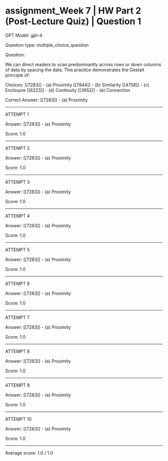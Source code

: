 # assignment_Week 7 | HW Part 2 (Post-Lecture Quiz) | Question 1

GPT Model: gpt-4

Question type: multiple_choice_question

Question:
<div><p>We can direct readers to scan predominantly across rows or down columns of data by spacing the data. This practice demonstrates the Gestalt principle of:</p></div>

Choices:
[[7283]] - (a) Proximity
[[7844]] - (b) Similarity
[[4758]] - (c) Enclosure
[[6223]] - (d) Continuity
[[3952]] - (e) Connection

Correct Answer:
[[7283]] - (a) Proximity

****************************************

ATTEMPT 1

Answer: 
[[7283]] - (a) Proximity

Score: 1.0

--------------------

ATTEMPT 2

Answer: 
[[7283]] - (a) Proximity

Score: 1.0

--------------------

ATTEMPT 3

Answer: 
[[7283]] - (a) Proximity

Score: 1.0

--------------------

ATTEMPT 4

Answer: 
[[7283]] - (a) Proximity

Score: 1.0

--------------------

ATTEMPT 5

Answer: 
[[7283]] - (a) Proximity

Score: 1.0

--------------------

ATTEMPT 6

Answer: 
[[7283]] - (a) Proximity

Score: 1.0

--------------------

ATTEMPT 7

Answer: 
[[7283]] - (a) Proximity

Score: 1.0

--------------------

ATTEMPT 8

Answer: 
[[7283]] - (a) Proximity

Score: 1.0

--------------------

ATTEMPT 9

Answer: 
[[7283]] - (a) Proximity

Score: 1.0

--------------------

ATTEMPT 10

Answer: 
[[7283]] - (a) Proximity

Score: 1.0

--------------------

Average score: 1.0 / 1.0
